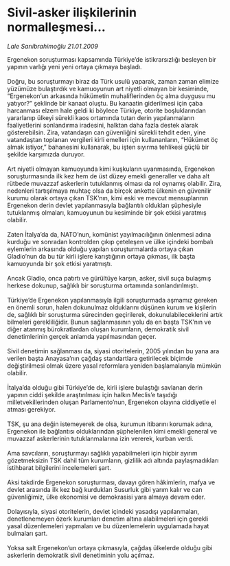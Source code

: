 # Sivil-asker ilişkilerinin normalleşmesi...

*Lale Sarıibrahimoğlu 21.01.2009*

<div class="taraf_structure_2col_1zq">
<div class="margen_n">



 <p>Ergenekon soruşturması kapsamında Türkiye’de istikrarsızlığı besleyen bir yapının varlığı yeni yeni ortaya çıkmaya başladı. <br/><br/>Doğru, bu soruşturmayı biraz da Türk usulü yaparak, zaman zaman elimize yüzümüze bulaştırdık ve kamuoyunun art niyetli olmayan bir kesiminde, “Ergenekon’un arkasında hükümetin muhaliflerinden öç alma duygusu mu yatıyor?” şeklinde bir kanaat oluştu. Bu kanaatin giderilmesi için çaba harcanması elzem hale geldi ki böylece Türkiye, otorite boşluklarından yararlanıp ülkeyi sürekli kaos ortamında tutan derin yapılanmaların faaliyetlerini sonlandırma iradesini, halktan daha fazla destek alarak gösterebilsin. Zira, vatandaşın can güvenliğini sürekli tehdit eden, yine vatandaştan toplanan vergileri kirli emelleri için kullananların, “Hükümet öç almak istiyor,” bahanesini kullanarak, bu işten sıyırma tehlikesi güçlü bir şekilde karşımızda duruyor. <br/><br/>Art niyetli olmayan kamuoyunda kimi kuşkuların uyanmasında, Ergenekon soruşturmasında ilk kez hem de üst düzey emekli generaller ve daha alt rütbede muvazzaf askerlerin tutuklanmış olması da rol oynamış olabilir. Zira, nedenleri tartışılmaya muhtaç olsa da birçok ankette ülkenin en güvenilir kurumu olarak ortaya çıkan TSK’nın, kimi eski ve mevcut mensuplarının Ergenekon derin devlet yapılanmasıyla bağlantılı oldukları şüphesiyle tutuklanmış olmaları, kamuoyunun bu kesiminde bir şok etkisi yaratmış olabilir. <br/><br/>Zaten İtalya’da da, NATO’nun, komünist yayılmacılığının önlenmesi adına kurduğu ve sonradan kontrolden çıkıp çeteleşen ve ülke içindeki bombalı eylemlerin arkasında olduğu yapılan soruşturmalarda ortaya çıkan Gladio’nun da bu tür kirli işlere karıştığının ortaya çıkması, ilk başta kamuoyunda bir şok etkisi yaratmıştı. <br/><br/>Ancak Gladio, onca patırtı ve gürültüye karşın, asker, sivil suça bulaşmış herkese dokunup, sağlıklı bir soruşturma ortamında sonlandırılmıştı. <br/><br/>Türkiye’de Ergenekon yapılanmasıyla ilgili soruşturmada aşmamız gereken en önemli sorun, halen dokunulmaz olduklarını düşünen kurum ve kişilerin de, sağlıklı bir soruşturma sürecinden geçirilerek, dokunulabileceklerini artık bilmeleri gerekliliğidir. Bunun sağlanmasının yolu da en başta TSK’nın ve diğer atanmış bürokratlardan oluşan kurumların, demokratik sivil denetimlerinin gerçek anlamda yapılmasından geçer. <br/><br/>Sivil denetimin sağlanması da, siyasi otoritelerin, 2005 yılından bu yana ara verilen başta Anayasa’nın çağdaş standartlara getirilecek biçimde değiştirilmesi olmak üzere yasal reformlara yeniden başlamalarıyla mümkün olabilir. <br/><br/>İtalya’da olduğu gibi Türkiye’de de, kirli işlere bulaştığı savlanan derin yapının ciddi şekilde araştırılması için halkın Meclis’e taşıdığı milletvekillerinden oluşan Parlamento’nun, Ergenekon olayına ciddiyetle el atması gerekiyor. <br/><br/>TSK, şu ana değin istemeyerek de olsa, kurumun itibarını korumak adına, Ergenekon ile bağlantısı olduklarından şüphelenilen kimi emekli general ve muvazzaf askerlerinin tutuklanmalarına izin vererek, kurban verdi. <br/><br/>Ama savcıların, soruşturmayı sağlıklı yapabilmeleri için hiçbir ayırım gözetmeksizin TSK dahil tüm kurumların, gizlilik adı altında paylaşmadıkları istihbarat bilgilerini incelemeleri şart. <br/><br/>Aksi takdirde Ergenekon soruşturması, davayı gören hâkimlerin, mafya ve devlet arasında ilk kez bağ kurdukları Susurluk gibi yarım kalır ve can güvenliğimiz, ülke ekonomisi ve demokrasisi yara almaya devam eder. <br/><br/>Dolayısıyla, siyasi otoritelerin, devlet içindeki yasadışı yapılanmaları, denetlenemeyen özerk kurumları denetim altına alabilmeleri için gerekli yasal düzenlemeleri yapmaları ve bu düzenlemelerin uygulamada hayat bulmaları şart. <br/><br/>Yoksa salt Ergenekon’un ortaya çıkmasıyla, çağdaş ülkelerde olduğu gibi askerlerin demokratik sivil denetiminin yolu açılmaz.</p>
<br/>
<br/>
<br/>



<br/>


<div id="taraf_not">
</div>

</div>


</div>
